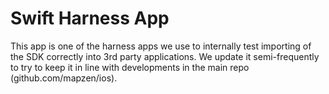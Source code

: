 # Swift Harness App
This app is one of the harness apps we use to internally test importing of the SDK correctly into 3rd party applications. We update it semi-frequently to try to keep it in line with developments in the main repo (github.com/mapzen/ios).